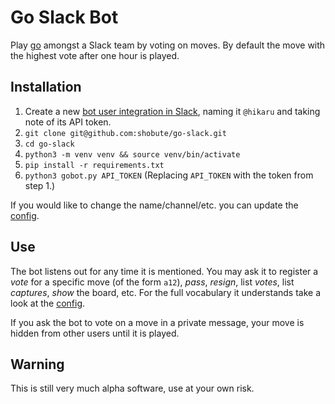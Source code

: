 # Go Slack Bot
Play [go](http://senseis.xmp.net/?WhatIsGo) amongst a Slack team by voting on moves. By default the move with the highest vote after one hour is played.

## Installation
1. Create a new [bot user integration in Slack](https://my.slack.com/services/new/bot), naming it `@hikaru` and taking note of its API token.
2. `git clone git@github.com:shobute/go-slack.git`
3. `cd go-slack`
4. `python3 -m venv venv && source venv/bin/activate`
5. `pip install -r requirements.txt`
6. `python3 gobot.py API_TOKEN` (Replacing `API_TOKEN` with the token from step 1.)

If you would like to change the name/channel/etc. you can update the [config](config.py).

## Use
The bot listens out for any time it is mentioned. You may ask it to register a *vote* for a specific move (of the form `a12`), *pass*, *resign*, list *votes*, list *captures*, *show* the board, etc. For the full vocabulary it understands take a look at the [config](config.py).

If you ask the bot to vote on a move in a private message, your move is hidden from other users until it is played.

## Warning
This is still very much alpha software, use at your own risk.
